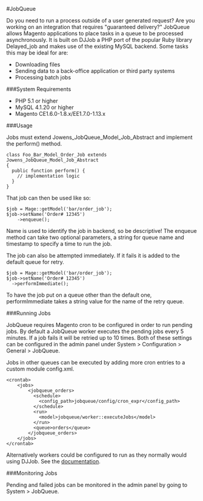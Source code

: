 #JobQueue

Do you need to run a process outside of a user generated request? Are you
working on an integration that requires "guaranteed delivery?" JobQueue
allows Magento applications to place tasks in a queue to be processed
asynchronously. It is built on DJJob a PHP port of the popular Ruby
library Delayed_job and makes use of the existing MySQL backend. Some tasks this may be ideal for are:

* Downloading files
* Sending data to a back-office application or third party systems
* Processing batch jobs

###System Requirements

* PHP 5.1 or higher
* MySQL 4.1.20 or higher
* Magento CE1.6.0-1.8.x/EE1.7.0-1.13.x

###Usage

Jobs must extend Jowens_JobQueue_Model_Job_Abstract and implement the perform() method.

    class Foo_Bar_Model_Order_Job extends Jowens_JobQueue_Model_Job_Abstract
    {
      public function perform() {
        // implementation logic
      }
    }
	
That job can then be used like so:

    $job = Mage::getModel('bar/order_job');
    $job->setName('Order# 12345')
	    ->enqueue();

Name is used to identify the job in backend, so be descriptive! The enqueue method can take two optional parameters, a string for queue name and timestamp to specify a time to run the job.

The job can also be attempted immediately. If it fails it is added to
the default queue for retry.

    $job = Mage::getModel('bar/order_job');
    $job->setName('Order# 12345')
      ->performImmediate();

To have the job put on a queue other than the default one, performImmediate
takes a string value for the name of the retry queue.

###Running Jobs

JobQueue requires Magento cron to be configured in order to run pending jobs. By default a JobQueue worker executes the pending jobs every 5 minutes. If a job fails it will be retried up to 10 times. Both of these settings can be configured in the admin panel under System > Configuration > General > JobQueue.

Jobs in other queues can be executed by adding more cron entries to a custom module config.xml.

    <crontab>
	    <jobs>
	        <jobqueue_orders>
              <schedule>
                <config_path>jobqueue/config/cron_expr</config_path>
              </schedule>
              <run>
                <model>jobqueue/worker::executeJobs</model>
              </run>
              <queue>orders</queue>
	        </jobqueue_orders>
	    </jobs>
	</crontab>

Alternatively workers could be configured to run as they normally would using DJJob. See the [documentation](https://github.com/seatgeek/djjob#running-the-jobs).

###Monitoring Jobs

Pending and failed jobs can be monitored in the admin panel by going to System > JobQueue.
